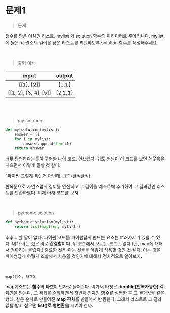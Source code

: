 # 문제1

> 문제

정수를 담은 이차원 리스트, mylist 가 solution 함수의 파라미터로 주어집니다.
mylist에 들은 각 원소의 길이를 담은 리스트를 리턴하도록 solution 함수를 작성해주세요.

<br/>

> 출력 예시

|         input         | output  |
| :-------------------: | :-----: |
|      [[1], [2]]       |  [1,1]  |
| [[1, 2], [3, 4], [5]] | [2,2,1] |

<br/>
<br/>

> my solution

```python
def my_solution(mylist):
    answer = []
    for i in mylist:
        answer.append(len(i))
    return answer

```

너무 당연하다는듯이 구현한 나의 코드. 안쓰럽다. 귀도 형님이 이 코드를 보면 쓴웃음을 지으면서 이렇게 말할 것 같다.

"파이썬 그렇게 하는거 아닌데...🙄" (긁적긁적)

반복문으로 자연스럽게 길이를 연산하고 그 길이를 리스트에 추가하여 그 결과값인 리스트를 반환하였다. 이제 아래 코드를 보자.

<br/>

> pythonic solution

```python
def pythonic_solution(mylist):
    return list(map(len, mylist))
```

후후... 할 말이 없다. 파이썬 코드를 파이썬답게 만드는 요소는 여러가지가 있을 수 있다. 내가 아는 것은 바로 **간결함**이다. 위 코드에서 모르는 코드는 없다.(단, map에 대해서 정확히는 몰랐다.) 중요한 것은 아는 것들을 어떻게 사용할 것인 것 같다. 아는 것을 파이썬답게 어떻게 조합해서 사용할 것인가에 대해서 점차적으로 알아보자.

<br/>

`map(함수, 타겟)`

map메소드는 **함수**와 **타겟**이 인자로 들어간다. 여기서 타겟은 **iterable(반복가능한) 객체**만을 받는다. 그 객체를 순회하면서 첫번째 인자인 함수를 실행한 후 그 결과값을 같은 형태, 같은 순서로 만들어진 **map 객체**를 만들어서 반환한다. 그래서 리스트로 그 결과값을 받고 싶으면 **list()로 형변환**을 시켜야 한다.
